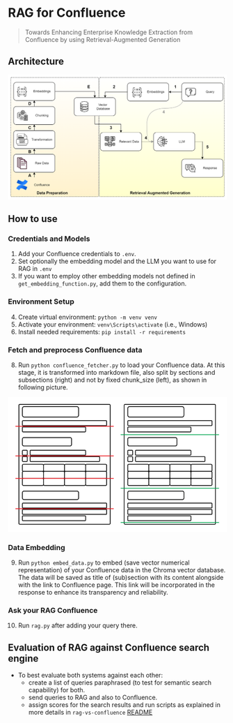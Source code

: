 # RAG for Confluence

> Towards Enhancing Enterprise Knowledge Extraction from Confluence by using Retrieval-Augmented Generation

## Architecture

![](figures/architecture.png)

## How to use

### Credentials and Models
1. Add your Confluence credentials to ``.env``.
2. Set optionally the embedding model and the LLM you want to use for RAG in ``.env``
3. If you want to employ other embedding models not defined in ``get_embedding_function.py``, add them to the configuration.

### Environment Setup 
4. Create virtual environment: ``python -m venv venv``
5. Activate your environment: ``venv\Scripts\activate`` (i.e., Windows)
6. Install needed requirements: ``pip install -r requirements``

### Fetch and preprocess Confluence data
8. Run ``python confluence_fetcher.py`` to load your Confluence data. At this stage, it is transformed into markdown 
file, also split by sections and subsections (right) and not by fixed chunk_size (left), as shown in following picture.

![](figures/chunking_strategy.png)

### Data Embedding
9. Run ``python embed_data.py`` to embed (save vector numerical representation) of your Confluence data in the Chroma 
vector database. The data will be saved as title of (sub)section with its content alongside with the link to Confluence
page. This link will be incorporated in the response to enhance its transparency and reliability.

### Ask your RAG Confluence
10. Run ``rag.py`` after adding your query there.  

## Evaluation of RAG against Confluence search engine

- To best evaluate both systems against each other: 
  - create a list of queries paraphrased (to test for semantic search capability) for both.
  - send queries to RAG and also to Confluence. 
  - assign scores for the search results and run scripts as explained in more details in ``rag-vs-confluence`` [README](rag-vs-searchengine/README.md)